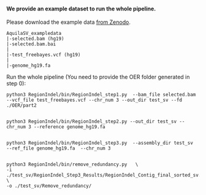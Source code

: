 #### We provide an example dataset to run the whole pipeline. 

Please download the example data <a href="https://zenodo.org/record/5117764">from Zenodo</a>.
```
AquilaSV_exampledata
|-selected.bam (hg19)
|-selected.bam.bai
|
|-test_freebayes.vcf (hg19)
|
|-genome_hg19.fa         
```

Run the whole pipeline (You need to provide the OER folder generated in step 0):
```
python3 RegionIndel/bin/RegionIndel_step1.py  --bam_file selected.bam --vcf_file test_freebayes.vcf --chr_num 3 --out_dir test_sv --fd ./OER/part2


python3 RegionIndel/bin/RegionIndel_step2.py --out_dir test_sv --chr_num 3 --reference genome_hg19.fa


python3 RegionIndel/bin/RegionIndel_step3.py  --assembly_dir test_sv  --ref_file genome_hg19.fa  --chr_num 3 


python3 RegionIndel/bin/remove_redundancy.py   \
-i ./test_sv/RegionIndel_Step3_Results/RegionIndel_Contig_final_sorted_sv.vcf  \
-o ./test_sv/Remove_redundancy/
```
